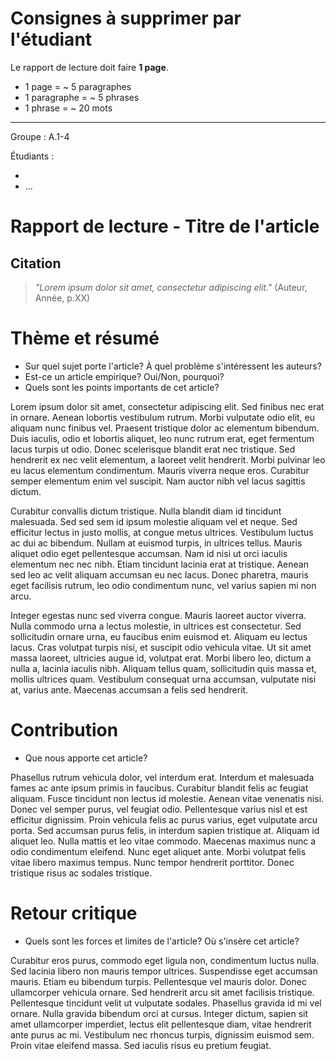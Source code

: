 # Consignes à supprimer par l'étudiant

Le rapport de lecture doit faire **1 page**.

- 1 page = ~ 5 paragraphes
- 1 paragraphe = ~ 5 phrases
- 1 phrase = ~ 20 mots

---
Groupe : A.1-4

Étudiants : 

- 
- ...

  
# Rapport de lecture - Titre de l'article

## Citation 

> *"Lorem ipsum dolor sit amet, consectetur adipiscing elit."* (Auteur, Année, p.XX)

# Thème et résumé

- Sur quel sujet porte l'article? À quel problème s'intéressent les auteurs?
- Est-ce un article empirique? Oui/Non, pourquoi?
- Quels sont les points importants de cet article?

Lorem ipsum dolor sit amet, consectetur adipiscing elit. Sed finibus nec erat in ornare. Aenean lobortis vestibulum rutrum. Morbi vulputate odio elit, eu aliquam nunc finibus vel. Praesent tristique dolor ac elementum bibendum. Duis iaculis, odio et lobortis aliquet, leo nunc rutrum erat, eget fermentum lacus turpis ut odio. Donec scelerisque blandit erat nec tristique. Sed hendrerit ex nec velit elementum, a laoreet velit hendrerit. Morbi pulvinar leo eu lacus elementum condimentum. Mauris viverra neque eros. Curabitur semper elementum enim vel suscipit. Nam auctor nibh vel lacus sagittis dictum.

Curabitur convallis dictum tristique. Nulla blandit diam id tincidunt malesuada. Sed sed sem id ipsum molestie aliquam vel et neque. Sed efficitur lectus in justo mollis, at congue metus ultrices. Vestibulum luctus ac dui ac bibendum. Nullam at euismod turpis, in ultrices tellus. Mauris aliquet odio eget pellentesque accumsan. Nam id nisi ut orci iaculis elementum nec nec nibh. Etiam tincidunt lacinia erat at tristique. Aenean sed leo ac velit aliquam accumsan eu nec lacus. Donec pharetra, mauris eget facilisis rutrum, leo odio condimentum nunc, vel varius sapien mi non arcu.

Integer egestas nunc sed viverra congue. Mauris laoreet auctor viverra. Nulla commodo urna a lectus molestie, in ultrices est consectetur. Sed sollicitudin ornare urna, eu faucibus enim euismod et. Aliquam eu lectus lacus. Cras volutpat turpis nisi, et suscipit odio vehicula vitae. Ut sit amet massa laoreet, ultricies augue id, volutpat erat. Morbi libero leo, dictum a nulla a, lacinia iaculis nibh. Aliquam tellus quam, sollicitudin quis massa et, mollis ultrices quam. Vestibulum consequat urna accumsan, vulputate nisi at, varius ante. Maecenas accumsan a felis sed hendrerit.

# Contribution

- Que nous apporte cet article?

Phasellus rutrum vehicula dolor, vel interdum erat. Interdum et malesuada fames ac ante ipsum primis in faucibus. Curabitur blandit felis ac feugiat aliquam. Fusce tincidunt non lectus id molestie. Aenean vitae venenatis nisi. Donec vel semper purus, vel feugiat odio. Pellentesque varius nisl et est efficitur dignissim. Proin vehicula felis ac purus varius, eget vulputate arcu porta. Sed accumsan purus felis, in interdum sapien tristique at. Aliquam id aliquet leo. Nulla mattis et leo vitae commodo. Maecenas maximus nunc a odio condimentum eleifend. Nunc eget aliquet ante. Morbi volutpat felis vitae libero maximus tempus. Nunc tempor hendrerit porttitor. Donec tristique risus ac sodales tristique.

# Retour critique

- Quels sont les forces et limites de l'article? Où s'insère cet article?

Curabitur eros purus, commodo eget ligula non, condimentum luctus nulla. Sed lacinia libero non mauris tempor ultrices. Suspendisse eget accumsan mauris. Etiam eu bibendum turpis. Pellentesque vel mauris dolor. Donec ullamcorper vehicula ornare. Sed hendrerit arcu sit amet facilisis tristique. Pellentesque tincidunt velit ut vulputate sodales. Phasellus gravida id mi vel ornare. Nulla gravida bibendum orci at cursus. Integer dictum, sapien sit amet ullamcorper imperdiet, lectus elit pellentesque diam, vitae hendrerit ante purus ac mi. Vestibulum nec rhoncus turpis, dignissim euismod sem. Proin vitae eleifend massa. Sed iaculis risus eu pretium feugiat.
